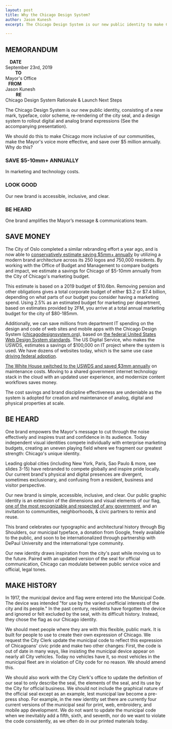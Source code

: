 ```yaml
---
layout: post
title: Why the Chicago Design System?
author: Jason Kunesh
excerpt: The Chicago Design System is our new public identity to make Chicago more inclusive of our communities, make the Mayor's voice more effective, and save over $5 million annually.

---
```


## MEMORANDUM 

<style>
dl {
  width: 100%;
  overflow: hidden;
  padding: 0;
  margin: 0
}
dt {
  float: left;
  width: 10%;
  padding-right: 10px;
  text-align: right;
  font-weight: 700;
}
dd {
  float: left;
  width: 90%;
  padding: 0;
  margin: 0
}
</style>
<dl>
  <dt>DATE</dt>
  <dd>September 23rd, 2019</dd>
  <dt>TO</dt>
  <dd>Mayor's Office</dd>
  <dt>FROM</dt>
  <dd>Jason Kunesh</dd>
  <dt>RE</dt>
  <dd>Chicago Design System Rationale & Launch Next Steps</dd>
</dl>


The Chicago Design System is our new public identity, consisting of a new mark, typeface, color scheme, re-rendering of the city seal, and a design system to rollout digital and analog brand expressions (See the accompanying presentation).

We should do this to make Chicago more inclusive of our communities, make the Mayor's voice more effective, and save over $5 million annually. Why do this?


### SAVE $5-10mm+ ANNUALLY
In marketing and technology costs.

### LOOK GOOD
Our new brand is accessible, inclusive, and clear.

### BE HEARD
One brand amplifies the Mayor’s message & communications team.


## SAVE MONEY

The City of Oslo completed a similar rebranding effort a year ago, and is now able to [conservatively estimate saving $5mm+ annually](https://www.fastcompany.com/90369874/oslos-new-branding-is-saving-the-city-5-million-a-year) by utilizing a modern brand architecture across its 250 logos and 750,000 residents. By working with the Office of Budget and Management to compare budgets and impact, we estimate a savings for Chicago of $5-10mm annually from the City of Chicago's marketing budget.

This estimate is based on a 2019 budget of $10.6bn. Removing pension and other obligations gives a total corporate budget of either $3.2 or $7.4 billion, depending on what parts of our budget you consider having a marketing spend. Using 2.5% as an estimated budget for marketing per department, based on estimates provided by 2FM, you arrive at a total annual marketing budget for the city of $80-185mm.

Additionally, we can save millions from department IT spending on the design and code of web sites and mobile apps with the Chicago Design System ([chicagodesignsystem.org](http://chicagodesignsystem.org)), based on [the federal United States Web Design System standards](https://18f.gsa.gov/2019/05/21/centralization-gone-right-a-case-study-on-uswds/). The US Digital Service, who makes the USWDS, estimates a savings of $100,000 on IT project where the system is used. We have dozens of websites today, which is the same use case [driving federal adoption](https://components.designsystem.digital.gov/docs/who_is_using_uswds.html).

[The White House switched to the USWDS and saved $3mm annually](https://www.washingtonexaminer.com/white-house-website-redesigned-to-save-taxpayers-3-million-per-year) on maintenance costs. Moving to a shared government internet technology stack in the cloud with an updated user experience, and modernize content workflows saves money.

The cost savings and brand discipline effectiveness are undeniable as the system is adopted for creation and maintenance of analog, digital and physical properties at scale.

## BE HEARD

One brand empowers the Mayor's message to cut through the noise effectively and inspires trust and confidence in its audience. Today independent visual identities compete individually with enterprise marketing budgets, creating an uneven playing field where we fragment our greatest strength: Chicago's unique identity.

Leading global cities (including New York, Paris, Sao Paulo & more, see slides 3-15) have rebranded to compete globally and inspire pride locally. Our current brand's physical and digital presences are divergent, sometimes exclusionary, and confusing from a resident, business and visitor perspective.

Our new brand is simple, accessible, inclusive, and clear. Our public graphic identity is an extension of the dimensions and visual elements of our flag, [one of the most recognizable and respected of any government](https://www.ted.com/talks/roman_mars_why_city_flags_may_be_the_worst_designed_thing_you_ve_never_noticed?language=en), and an invitation to communities, neighborhoods, & civic partners to remix and reuse.

This brand celebrates our typographic and architectural history through Big Shoulders, our municipal typeface, a donation from Google, freely available to the public, and soon to be internationalized through partnership with DePaul University and the international type community.

Our new identity draws inspiration from the city's past while moving us to the future. Paired with an updated version of the seal for official communication, Chicago can modulate between public service voice and official, legal tones.

## MAKE HISTORY

In 1917, the municipal device and flag were entered into the Municipal Code. The device was intended "for use by the varied unofficial interests of the city and its people." In the past century, residents have forgotten the device and ignored or felt excluded by the seal, with its difficult history. Instead, they chose the flag as our Chicago identity.

We should meet people where they are with this flexible, public mark. It is built for people to use to create their own expression of Chicago. We request the City Clerk update the municipal code to reflect this expression of Chicagoans' civic pride and make two other changes: First, the code is out of date in many ways, like insisting the municipal device appear on nearly all City vehicles. Today no vehicles have it, so most vehicles in the municipal fleet are in violation of City code for no reason. We should amend this.

We should also work with the City Clerk's office to update the definition of our seal to only describe the seal, the elements of the seal, and its use by the City for official business. We should not include the graphical nature of the official seal except as an example, lest municipal law become a pre-press shop. For example, in the new identity set there are currently four current versions of the municipal seal for print, web, embroidery, and mobile app development. We do not want to update the municipal code when we inevitably add a fifth, sixth, and seventh, nor do we want to violate the code consistently, as we often do in our printed materials today.

